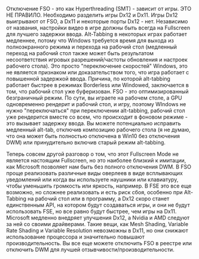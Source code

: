 Отключение FSO - это как Hyperthreading (SMT) - зависит от игры. ЭТО НЕ ПРАВИЛО. Необходимо разделить игры Dx12 и Dx11. Игры Dx12 выигрывают от FSO, а Dx11 и некоторые порты Dx12 - нет. Независимо от названия, настройки видео в игре должны быть всегда на Fullscreen для лучшего задержки ввода. Alt-Tabbing в некоторых играх работает медленнее, потому что Windows требуется время для выхода из полноэкранного режима и перехода на рабочий стол (медленный переход на рабочий стол также может быть результатом несоответствия игровых разрешений/частоты обновления и настроек рабочего стола). Это просто "переключение скоростей" Windows, это не является признаком или доказательством того, что игра работает с повышенной задержкой ввода. Причина, по которой alt-tabbing работает быстрее в режимах Borderless или Windowed, заключается в том, что рабочий стол уже буферизован. FSO - это оптимизированный безграничный режим. По сути, вы играете на рабочем столе, а GPU одновременно рендерит и рабочий стол, и игру, поэтому WIndows не нужно "переключаться" при переключении alt-tabbing, рабочий стол уже рендерится вместе со всем, что происходит в фоновом режиме - это вызывает задержку ввода. Вы можете потенциально исправить медленный alt-tab, отключив композицию рабочего стола (я не думаю, что она может быть полностью отключена в Win10 без отключения DWM) или принудительно включив старый режим alt-tabbing. 


Теперь совсем другой разговор о том, что этот Fullscreen Mode не является настоящим Fullscreen, но это наиболее близкий к имитации, как Microsoft позволяет нам быть без полного отключения DWM. В FSO проще реализовать различные виды оверлеев в виде всплывающих уведомлений или когда вы используете наушники или клавиатуру, чтобы уменьшить громкость или яркость, например. В FSE это все еще возможно, но сложнее реализовать и есть риск сбоя, особенно при Alt-Tabbing на рабочий стол или в программу, а Dx12 скоро станет единственным API, на котором будут создаваться игры, и они не будут использовать FSE, но все равно будут быстрее, чем игры на Dx11. Microsoft медленно внедряет улучшения Dx12, а Nvidia и AMD следуют за ней со своими драйверами. Такие вещи, как Mesh Shading, Variable Rate Shading и Variable Resolution невозможны в Dx11, но они снижают использование процессора и значительно повышают производительность. Вы все еще можете отключить FSO в реестре или отключить DWM для лучшей отзывчивости/производительности.

